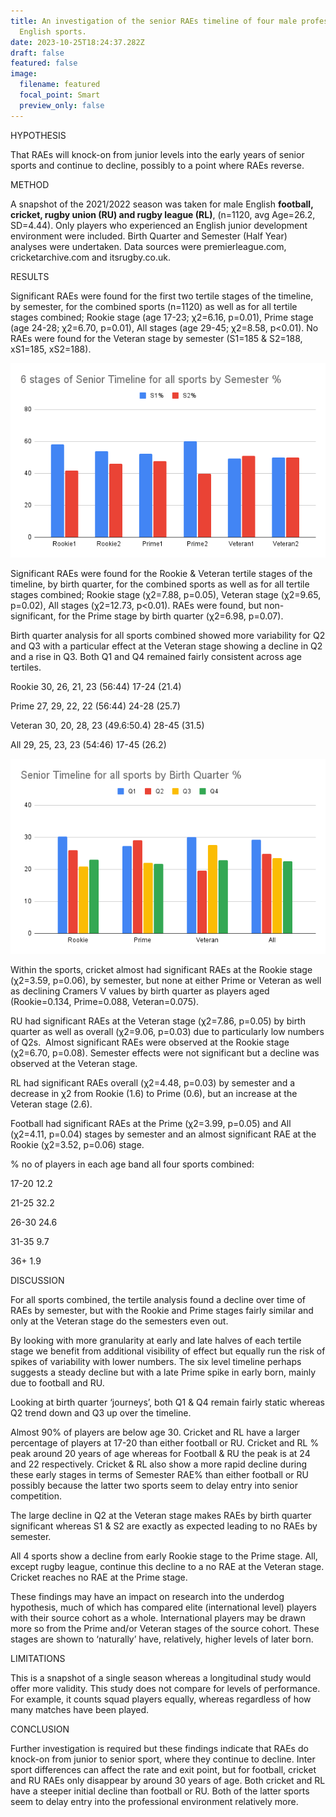 ```yaml
---
title: An investigation of the senior RAEs timeline of four male professional
  English sports.
date: 2023-10-25T18:24:37.282Z
draft: false
featured: false
image:
  filename: featured
  focal_point: Smart
  preview_only: false
---
```

HYPOTHESIS

That RAEs will knock-on from junior levels into the early years of senior sports and continue to decline, possibly to a point where RAEs reverse.

METHOD

A snapshot of the 2021/2022 season was taken for male English **football, cricket, rugby union (RU) and rugby league (RL)**, (n=1120, avg Age=26.2, SD=4.44). Only players who experienced an English junior development environment were included. Birth Quarter and Semester (Half Year) analyses were undertaken. Data sources were premierleague.com, cricketarchive.com and itsrugby.co.uk. 

RESULTS

Significant RAEs were found for the first two tertile stages of the timeline, by semester, for the combined sports (n=1120) as well as for all tertile stages combined; Rookie stage (age 17-23; χ2=6.16, p=0.01), Prime stage (age 24-28; χ2=6.70, p=0.01), All stages (age 29-45; χ2=8.58, p<0.01). No RAEs were found for the Veteran stage by semester (S1=185 & S2=188, xS1=185, xS2=188).

![](6-stages-of-senior-timeline-for-all-sports-by-semester-.png)

Significant RAEs were found for the Rookie & Veteran tertile stages of the timeline, by birth quarter, for the combined sports as well as for all tertile stages combined; Rookie stage (χ2=7.88, p=0.05), Veteran stage (χ2=9.65, p=0.02), All stages (χ2=12.73, p<0.01). RAEs were found, but non-significant, for the Prime stage by birth quarter (χ2=6.98, p=0.07). 

Birth quarter analysis for all sports combined showed more variability for Q2 and Q3 with a particular effect at the Veteran stage showing a decline in Q2 and a rise in Q3. Both Q1 and Q4 remained fairly consistent across age tertiles.

Rookie 30, 26, 21, 23 (56:44) 17-24 (21.4)

Prime 27, 29, 22, 22 (56:44) 24-28 (25.7)

Veteran 30, 20, 28, 23 (49.6:50.4) 28-45 (31.5)

All 29, 25, 23, 23 (54:46) 17-45 (26.2)

![](senior-timeline-for-all-sports-by-birth-quarter-.png)

Within the sports, cricket almost had significant RAEs at the Rookie stage (χ2=3.59, p=0.06), by semester, but none at either Prime or Veteran as well as declining Cramers V values by birth quarter as players aged (Rookie=0.134, Prime=0.088, Veteran=0.075).

RU had significant RAEs at the Veteran stage (χ2=7.86, p=0.05) by birth quarter as well as overall (χ2=9.06, p=0.03) due to particularly low numbers of Q2s.  Almost significant RAEs were observed at the Rookie stage (χ2=6.70, p=0.08). Semester effects were not significant but a decline was observed at the Veteran stage.

RL had significant RAEs overall (χ2=4.48, p=0.03) by semester and a decrease in χ2 from Rookie (1.6) to Prime (0.6), but an increase at the Veteran stage (2.6).

Football had significant RAEs at the Prime (χ2=3.99, p=0.05) and All (χ2=4.11, p=0.04) stages by semester and an almost significant RAE at the Rookie (χ2=3.52, p=0.06) stage.

% no of players in each age band all four sports combined:

17-20 12.2

21-25 32.2

26-30 24.6

31-35 9.7

36+ 1.9

DISCUSSION

For all sports combined, the tertile analysis found a decline over time of RAEs by semester, but with the Rookie and Prime stages fairly similar and only at the Veteran stage do the semesters even out.

By looking with more granularity at early and late halves of each tertile stage we benefit from additional visibility of effect but equally run the risk of spikes of variability with lower numbers. The six level timeline perhaps suggests a steady decline but with a late Prime spike in early born, mainly due to football and RU.

Looking at birth quarter ‘journeys’, both Q1 & Q4 remain fairly static whereas Q2 trend down and Q3 up over the timeline.

Almost 90% of players are below age 30. Cricket and RL have a larger percentage of players at 17-20 than either football or RU. Cricket and RL % peak around 20 years of age whereas for Football & RU the peak is at 24 and 22 respectively. Cricket & RL also show a more rapid decline during these early stages in terms of Semester RAE% than either football or RU possibly because the latter two sports seem to delay entry into senior competition. 

The large decline in Q2 at the Veteran stage makes RAEs by birth quarter significant whereas S1 & S2 are exactly as expected leading to no RAEs by semester.

All 4 sports show a decline from early Rookie stage to the Prime stage. All, except rugby league, continue this decline to a no RAE at the Veteran stage. Cricket reaches no RAE at the Prime stage.

These findings may have an impact on research into the underdog hypothesis, much of which has compared elite (international level) players with their source cohort as a whole. International players may be drawn more so from the Prime and/or Veteran stages of the source cohort. These stages are shown to ‘naturally’ have, relatively, higher levels of later born.

LIMITATIONS

This is a snapshot of a single season whereas a longitudinal study would offer more validity. This study does not compare for levels of performance. For example, it counts squad players equally, whereas regardless of how many matches have been played.

CONCLUSION

Further investigation is required but these findings indicate that RAEs do knock-on from junior to senior sport, where they continue to decline. Inter sport differences can affect the rate and exit point, but for football, cricket and RU RAEs only disappear by around 30 years of age. Both cricket and RL have a steeper initial decline than football or RU. Both of the latter sports seem to delay entry into the professional environment relatively more.